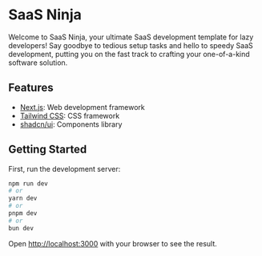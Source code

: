 # SaaS Ninja

Welcome to SaaS Ninja, your ultimate SaaS development template for lazy developers! Say goodbye to tedious setup tasks and hello to speedy SaaS development, putting you on the fast track to crafting your one-of-a-kind software solution.

## Features

- [Next.js](https://nextjs.org): Web development framework
- [Tailwind CSS](https://tailwindcss.com): CSS framework
- [shadcn/ui](https://ui.shadcn.com/): Components library

## Getting Started

First, run the development server:

```bash
npm run dev
# or
yarn dev
# or
pnpm dev
# or
bun dev
```

Open [http://localhost:3000](http://localhost:3000) with your browser to see the result.
